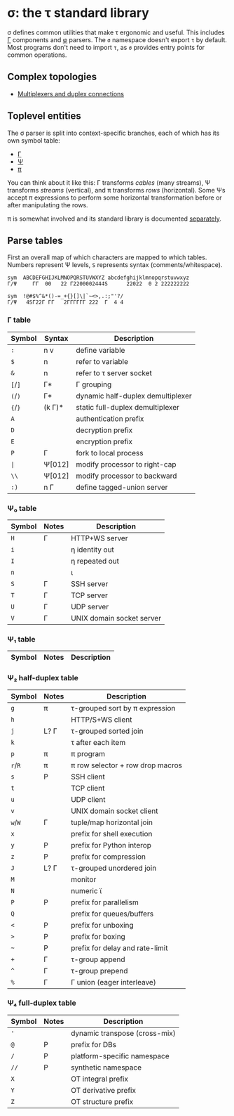 # σ: the τ standard library
σ defines common utilities that make τ ergonomic and useful. This includes [Γ](Gamma.md) components and [φ](phi.md) parsers. The `σ` namespace doesn't export `τ` by default. Most programs don't need to import `τ`, as `σ` provides entry points for common operations.


## Complex topologies
+ [Multiplexers and duplex connections](sigma-multiplex.md)


## Toplevel entities
The σ parser is split into context-specific branches, each of which has its own symbol table:

+ [Γ](Gamma.md)
+ [Ψ](Psi.md)
+ [π](pi.md)

You can think about it like this: Γ transforms _cables_ (many streams), Ψ transforms _streams_ (vertical), and π transforms _rows_ (horizontal). Some Ψs accept π expressions to perform some horizontal transformation before or after manipulating the rows.

π is somewhat involved and its standard library is documented [separately](sigma-pi-stdlib.md).


## Parse tables
First an overall map of which characters are mapped to which tables. Numbers represent Ψ levels, `S` represents syntax (comments/whitespace).

```
sym  ABCDEFGHIJKLMNOPQRSTUVWXYZ abcdefghijklmnopqrstuvwxyz
Γ/Ψ     ΓΓ  00   22 Γ2200002444S      22022  0 2 222222222

sym  !@#$%^&*()-=_+{}[]\|`~<>,.:;"'?/
Γ/Ψ   4SΓ22Γ ΓΓ   2ΓΓΓΓΓΓ 222  Γ  4 4
```


### Γ table
| Symbol  | Syntax  | Description                       |
|---------|---------|-----------------------------------|
| `:`     | n v     | define variable                   |
| `$`     | n       | refer to variable                 |
| `&`     | n       | refer to τ server socket          |
| `[`/`]` | Γ\*     | Γ grouping                        |
| `(`/`)` | Γ\*     | dynamic half-duplex demultiplexer |
| `{`/`}` | (k Γ)\* | static full-duplex demultiplexer  |
| `A`     |         | authentication prefix             |
| `D`     |         | decryption prefix                 |
| `E`     |         | encryption prefix                 |
| `P`     | Γ       | fork to local process             |
| `\|`    | Ψ[012]  | modify processor to right-cap     |
| `\\`    | Ψ[012]  | modify processor to backward      |
| `:)`    | n Γ     | define tagged-union server        |


### Ψ₀ table
| Symbol | Notes | Description               |
|--------|-------|---------------------------|
| `H`    | Γ     | HTTP+WS server            |
| `i`    |       | η identity out            |
| `I`    |       | η repeated out            |
| `n`    |       | ι                         |
| `S`    | Γ     | SSH server                |
| `T`    | Γ     | TCP server                |
| `U`    | Γ     | UDP server                |
| `V`    | Γ     | UNIX domain socket server |


### Ψ₁ table
| Symbol   | Notes | Description                     |
|----------|-------|---------------------------------|


### Ψ₂ half-duplex table
| Symbol  | Notes | Description                      |
|---------|-------|----------------------------------|
| `g`     | π     | τ-grouped sort by π expression   |
| `h`     |       | HTTP/S+WS client                 |
| `j`     | L? Γ  | τ-grouped sorted join            |
| `k`     |       | τ after each item                |
| `p`     | π     | π program                        |
| `r`/`R` | π     | π row selector + row drop macros |
| `s`     | P     | SSH client                       |
| `t`     |       | TCP client                       |
| `u`     |       | UDP client                       |
| `v`     |       | UNIX domain socket client        |
| `w`/`W` | Γ     | tuple/map horizontal join        |
| `x`     |       | prefix for shell execution       |
| `y`     | P     | prefix for Python interop        |
| `z`     | P     | prefix for compression           |
| `J`     | L? Γ  | τ-grouped unordered join         |
| `M`     |       | monitor                          |
| `N`     |       | numeric ϊ                        |
| `P`     | P     | prefix for parallelism           |
| `Q`     |       | prefix for queues/buffers        |
| `<`     | P     | prefix for unboxing              |
| `>`     | P     | prefix for boxing                |
| `~`     | P     | prefix for delay and rate-limit  |
| `+`     | Γ     | τ-group append                   |
| `^`     | Γ     | τ-group prepend                  |
| `%`     | Γ     | Γ union (eager interleave)       |


### Ψ₄ full-duplex table
| Symbol | Notes | Description                   |
|--------|-------|-------------------------------|
| `'`    |       | dynamic transpose (cross-mix) |
| `@`    | P     | prefix for DBs                |
| `/`    | P     | platform-specific namespace   |
| `//`   | P     | synthetic namespace           |
| `X`    |       | OT integral prefix            |
| `Y`    |       | OT derivative prefix          |
| `Z`    |       | OT structure prefix           |
